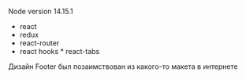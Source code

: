 Node version 14.15.1

* react
 * redux
  * react-router
   * react hooks
    * react-tabs
    
Дизайн Footer был позаимствован из какого-то макета в интернете    